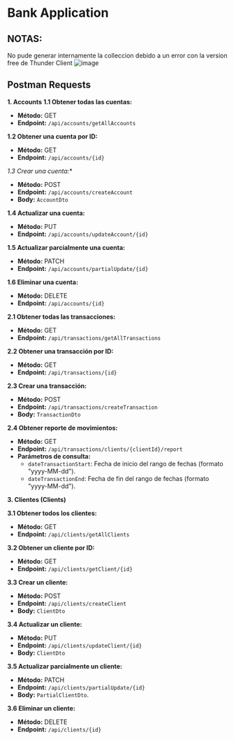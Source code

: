 # Bank Application
## NOTAS: 

No pude generar internamente la colleccion debido a un error con la version free de Thunder Client
![image](https://github.com/user-attachments/assets/2e20be88-fe1e-4259-a3b3-fe751b80c6e9)

## Postman Requests

**1. Accounts**
**1.1 Obtener todas las cuentas:**

- **Método:** GET
- **Endpoint:** `/api/accounts/getAllAccounts`

**1.2 Obtener una cuenta por ID:**

- **Método:** GET
- **Endpoint:** `/api/accounts/{id}`

*1.3 Crear una cuenta:**

- **Método:** POST
- **Endpoint:** `/api/accounts/createAccount`
- **Body:**  `AccountDto` 

**1.4 Actualizar una cuenta:**

- **Método:** PUT
- **Endpoint:** `/api/accounts/updateAccount/{id}`

**1.5 Actualizar parcialmente una cuenta:**

- **Método:** PATCH
- **Endpoint:** `/api/accounts/partialUpdate/{id}`

**1.6 Eliminar una cuenta:**

- **Método:** DELETE
- **Endpoint:** `/api/accounts/{id}`

**2.1 Obtener todas las transacciones:**

- **Método:** GET
- **Endpoint:** `/api/transactions/getAllTransactions`

**2.2 Obtener una transacción por ID:**

- **Método:** GET
- **Endpoint:** `/api/transactions/{id}`

**2.3 Crear una transacción:**

- **Método:** POST
- **Endpoint:** `/api/transactions/createTransaction`
- **Body:**  `TransactionDto` 

**2.4 Obtener reporte de movimientos:**

- **Método:** GET
- **Endpoint:** `/api/transactions/clients/{clientId}/report`
- **Parámetros de consulta:**
    - `dateTransactionStart`: Fecha de inicio del rango de fechas (formato "yyyy-MM-dd").
    - `dateTransactionEnd`: Fecha de fin del rango de fechas (formato "yyyy-MM-dd").

**3. Clientes (Clients)**

**3.1 Obtener todos los clientes:**

- **Método:** GET
- **Endpoint:** `/api/clients/getAllClients`

**3.2 Obtener un cliente por ID:**

- **Método:** GET
- **Endpoint:** `/api/clients/getClient/{id}` 

**3.3 Crear un cliente:**

- **Método:** POST
- **Endpoint:** `/api/clients/createClient`
- **Body:**  `ClientDto` 

**3.4 Actualizar un cliente:**

- **Método:** PUT
- **Endpoint:** `/api/clients/updateClient/{id}` 
- **Body:** `ClientDto` 

**3.5 Actualizar parcialmente un cliente:**

- **Método:** PATCH
- **Endpoint:** `/api/clients/partialUpdate/{id}`
- **Body:** `PartialClientDto`.

**3.6 Eliminar un cliente:**

- **Método:** DELETE
- **Endpoint:** `/api/clients/{id}` 
